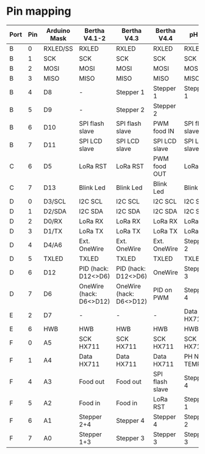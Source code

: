 Pin mapping
===========

Port | Pin | Arduino Mask | Bertha V4.1-2 | Bertha V4.3 | Bertha V4.4 | pH V5.x | LCD V0.2/V1.x
-----|-----|--------------|---------------|-------------|-------------|---------|---------------
B | 0 | RXLED/SS | RXLED | RXLED | RXLED | RXLED | SS
B | 1 | SCK | SCK | SCK | SCK | SCK | SCK
B | 2 | MOSI | MOSI | MOSI | MOSI | MOSI | MOSI
B | 3 | MISO | MISO | MISO | MISO | MISO | MISO
B | 4 | D8 | - | Stepper 1 | Stepper 1 | Stepper#1-1 | LCD #11
B | 5 | D9 | - | Stepper 2 | Stepper 2 |  | LCD #6
B | 6 | D10 | SPI flash slave | SPI flash slave | PWM food IN | SPI flash slave | LCD #4
B | 7 | D11 | SPI LCD slave | SPI LCD slave | SPI LCD slave | SPI LCD slave | -
C | 6 | D5 | LoRa RST | LoRa RST | PWM food OUT | LoRa RST | -
C | 7 | D13 | Blink Led | Blink Led | Blink Led | Blink Led | Blink Led
D | 0 | D3/SCL | I2C SCL | I2C SCL | I2C SCL | I2C SCL | -
D | 1 | D2/SDA | I2C SDA | I2C SDA | I2C SDA | I2C SDA | -
D | 2 | D0/RX | LoRa RX | LoRa RX | LoRa RX | LoRa RX | ENC B
D | 3 | D1/TX | LoRa TX | LoRa TX | LoRa TX | LoRa TX | ENC A
D | 4 | D4/A6 | Ext. OneWire | Ext. OneWire | Ext. OneWire | Stepper#1-2 | LCD #14
D | 5 | TXLED | TXLED | TXLED | TXLED | TXLED | -
D | 6 | D12 | PID (hack: D12<>D6) | PID (hack: D12<>D6) | OneWire | Stepper#1-3 | LCD #13
D | 7 | D6 | OneWire (hack: D6<>D12) | OneWire (hack: D6<>D12) | PID on PWM | Stepper#1-4 | LCD #12
E | 2 | D7 | - | - | - | Data HX711 | ENCODER INT
E | 6 | HWB | HWB | HWB | HWB | HWB | HWB
F | 0 | A5 | SCK HX711 | SCK HX711 | SCK HX711 | SCK HX711 | -
F | 1 | A4 | Data HX711 | Data HX711 | Data HX711 | PH NTC TEMP | -
F | 4 | A3 | Food out | Food out | SPI flash slave | Stepper#2-4 | -
F | 5 | A2 | Food in | Food in | LoRa RST | Stepper#2-1 | -
F | 6 | A1 | Stepper 2+4 | Stepper 4 | Stepper 4 | Stepper#2-2 | -
F | 7 | A0 | Stepper 1+3 | Stepper 3 | Stepper 3 | Stepper#2-3 | -
